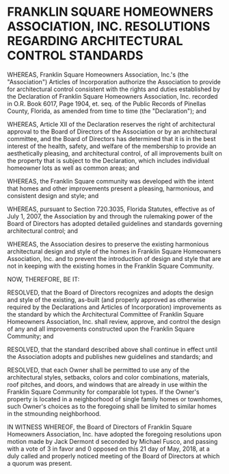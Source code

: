 # FRANKLIN SQUARE HOMEOWNERS ASSOCIATION, INC. RESOLUTIONS REGARDING ARCHITECTURAL CONTROL STANDARDS

WHEREAS, Franklin Square Homeowners Association, Inc.'s (the "Association") Articles of Incorporation authorize the Association to provide for architectural control consistent with the rights and duties established by the Declaration of Franklin Square Homeowners Association, Inc. recorded in O.R. Book 6017, Page 1904, et. seq. of the Public Records of Pinellas County, Florida, as amended from time to time (the "Declaration"); and

WHEREAS, Article XII of the Declaration reserves the right of architectural approval to the Board of Directors of the Association or by an architectural committee, and the Board of Directors has determined that it is in the best interest of the health, safety, and welfare of the membership to provide an aesthetically pleasing, and architectural control, of all improvements built on the property that is subject to the Declaration, which includes individual homeowner lots as well as common areas; and

WHEREAS, the Franklin Square community was developed with the intent that homes and other improvements present a pleasing, harmonious, and consistent design and style; and

WHEREAS, pursuant to Section 720.3035, Florida Statutes, effective as of July 1, 2007, the Association by and through the rulemaking power of the Board of Directors has adopted detailed guidelines and standards governing architectural control; and

WHEREAS, the Association desires to preserve the existing harmonious architectural design and style of the homes in Franklin Square Homeowners Association, Inc. and to prevent the introduction of design and style that are not in keeping with the existing homes in the Franklin Square Community.

NOW, THEREFORE, BE IT:

RESOLVED, that the Board of Directors recognizes and adopts the design and style of the existing, as-built (and properly approved as otherwise required by the Declarations and Articles of Incorporation) improvements as the standard by which the Architectural Committee of Franklin Square Homeowners Association, Inc. shall review, approve, and control the design of any and all improvements constructed upon the Franklin Square Community; and

RESOLVED, that the standard described above shall continue in effect until the Association adopts and publishes new guidelines and standards; and

RESOLVED, that each Owner shall be permitted to use any of the architectural styles, setbacks, colors and color combinations, materials, roof pitches, and doors, and windows that are already in use within the Franklin Square Community for comparable lot types. If the Owner's property is located in a neighborhood of single family homes or townhomes, such Owner's choices as to the foregoing shall be limited to similar homes in the stmounding neighborhood.

IN WITNESS WHEREOF, the Board of Directors of Franklin Square Homeowners Association, Inc. have adopted the foregoing resolutions upon motion made by Jack Dermont
d seconded by Michael Fusco, and passing with a vote of 3 in favor and 0 opposed on this 21 day of May, 2018, at a duly called and properly noticed meeting of the Board of Directors at which a quorum was present.
